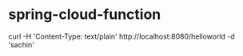 # spring-cloud-function
curl -H 'Content-Type: text/plain' http://localhost:8080/helloworld -d 'sachin'
